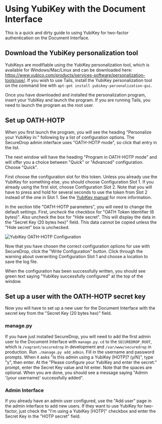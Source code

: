# Using YubiKey with the Document Interface

This is a quick and dirty guide to using YubiKey for two-factor authentication on the Document Interface.

## Download the YubiKey personalization tool

YubiKeys are modifiable using the YubiKey personalization tool, which is available for Windows/Mac/Linux and can be downloaded here: https://www.yubico.com/products/services-software/personalization-tools/use/. If you wish to use Tails, install the YubiKey personalization tool on the command line with `apt-get install yubikey-personalization-gui`.

Once you have downloaded and installed the personalization program, insert your YubiKey and launch the program. If you are running Tails, you need to launch the program as the root user.

## Set up OATH-HOTP

When you first launch the program, you will see the heading "Personalize your YubiKey in:" following by a list of configuration options. The SecureDrop admin interface uses "OATH-HOTP mode", so click that entry in the list.

The next window will have the heading "Program in OATH-HOTP mode" and will offer you a choice between "Quick" or "Advanced" configuration. Choose "Quick".

First choose the configuration slot for this token. Unless you already use the YubiKey for something else, you should choose Configuration Slot 1. If you already using the first slot, choose Configuration Slot 2. Note that you will have to press and hold for several seconds to use the token from Slot 2 instead of the one in Slot 1. See the [YubiKey manual](https://www.yubico.com/wp-content/uploads/2013/07/YubiKey-Manual-v3_1.pdf) for more information.

In the section title "OATH-HOTP parameters", you will need to change the default settings. First, *uncheck* the checkbox for "OATH Token Identifier (6 bytes)". Also uncheck the box for "Hide secret". This will display the data in the "Secret Key (20 bytes hex)" field. This data cannot be copied unless the "Hide secret" box is unchecked.

![YubiKey OATH-HOTP Configuration](../images/yubikey_oath_hotp_configuration.png)

Now that you have chosen the correct configuration options for use with SecureDrop, click the "Write Configuration" button. Click through the warning about overwriting Configuration Slot 1 and choose a location to save the log file.

When the configuration has been successfully written, you should see green text saying "YubiKey successfully configured" at the top of the window.

## Set up a user with the OATH-HOTP secret key

Now you will have to set up a new user for the Document Interface with the secret key from the "Secret Key (20 bytes hex)" field.

### manage.py

If you have just installed SecureDrop, you will need to add the first admin user to the Document Interface with `manage.py`. `cd` to the `SECUREDROP_ROOT`, which is `/vagrant/securedrop` in development and `/var/www/securedrop` in production. Run `./manage.py add_admin`. Fill in the username and password prompts. When it asks "Is this admin using a YubiKey [HOTP]? (y/N)", type "y", then enter. At the "Please configure your YubiKey and enter the secret:" prompt, enter the Secret Key value and hit enter. Note that the spaces are optional. When you are done, you should see a message saying "Admin '(your username)' successfully added".

### Admin Interface

If you already have an admin user configured, use the "Add user" page in the admin interface to add new users. If they want to use YubiKey for two-factor, just check the "I'm using a YubiKey [HOTP]" checkbox and enter the Secret Key in the "HOTP secret" field.

